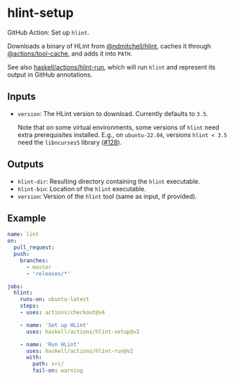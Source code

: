 # hlint-setup

GitHub Action: Set up `hlint`.

Downloads a binary of HLint from [@ndmitchell/hlint](https://github.com/ndmitchell/hlint),
caches it through [@actions/tool-cache](https://github.com/actions/tool-cache),
and adds it into `PATH`.

See also [haskell/actions/hlint-run](https://github.com/haskell/actions/tree/main/hlint-run), which will run `hlint` and represent its output in GitHub annotations.

## Inputs

* `version`: The HLint version to download. Currently defaults to `3.5`.

  Note that on some virtual environments, some versions of `hlint` need extra prerequisites installed.
  E.g., on `ubuntu-22.04`, versions `hlint < 3.5` need the `libncurses5` library ([#128](https://github.com/haskell/actions/issues/128)).

## Outputs

* `hlint-dir`: Resulting directory containing the `hlint` executable.
* `hlint-bin`: Location of the `hlint` executable.
* `version`: Version of the `hlint` tool (same as input, if provided).

## Example

```yaml
name: lint
on:
  pull_request:
  push:
    branches:
      - master
      - 'releases/*'

jobs:
  hlint:
    runs-on: ubuntu-latest
    steps:
    - uses: actions/checkout@v4

    - name: 'Set up HLint'
      uses: haskell/actions/hlint-setup@v2

    - name: 'Run HLint'
      uses: haskell/actions/hlint-run@v2
      with:
        path: src/
        fail-on: warning
```
